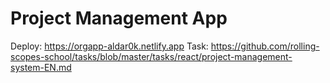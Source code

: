 # Project Management App
Deploy: https://orgapp-aldar0k.netlify.app
Task: https://github.com/rolling-scopes-school/tasks/blob/master/tasks/react/project-management-system-EN.md
